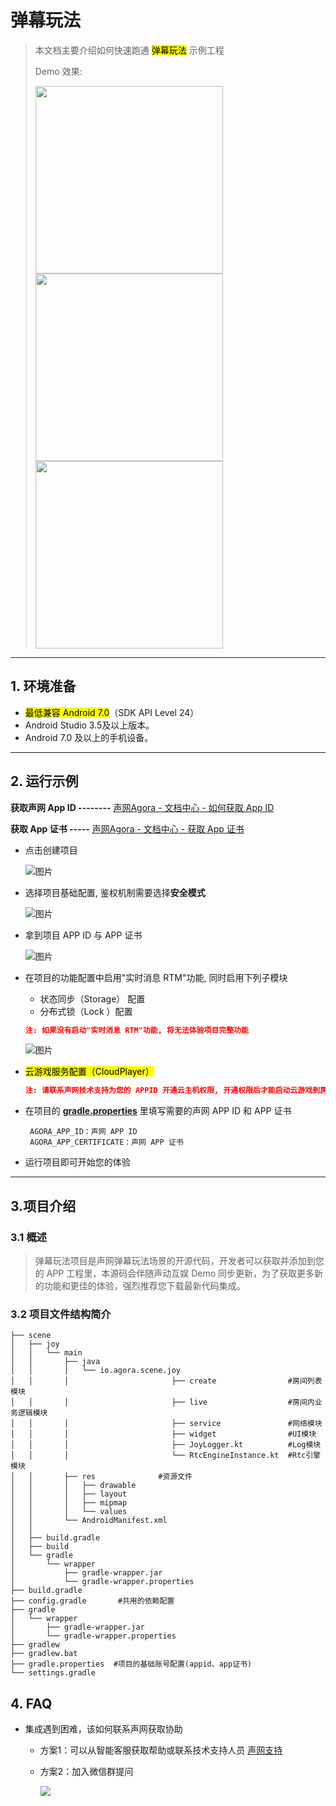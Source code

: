 # 弹幕玩法

> 本文档主要介绍如何快速跑通 <mark>弹幕玩法</mark> 示例工程
>
> Demo 效果:
>
> <img src="https://fullapp.oss-cn-beijing.aliyuncs.com/ent-scenarios/images/joy/screenshot/android/SamplePicture1.png" width="300" /> <img src="https://fullapp.oss-cn-beijing.aliyuncs.com/ent-scenarios/images/joy/screenshot/android/SamplePicture2.png" width="300" /> <img src="https://fullapp.oss-cn-beijing.aliyuncs.com/ent-scenarios/images/joy/screenshot/android/SamplePicture3.png" width="300" />

---

## 1. 环境准备

- <mark>最低兼容 Android 7.0</mark>（SDK API Level 24）
- Android Studio 3.5及以上版本。
- Android 7.0 及以上的手机设备。

---


## 2. 运行示例


**获取声网 App ID --------** [声网Agora - 文档中心 - 如何获取 App ID](https://docs.agora.io/cn/Agora%20Platform/get_appid_token?platform=All%20Platforms#%E8%8E%B7%E5%8F%96-app-id)

**获取 App 证书 -----** [声网Agora - 文档中心 - 获取 App 证书](https://docs.agora.io/cn/Agora%20Platform/get_appid_token?platform=All%20Platforms#%E8%8E%B7%E5%8F%96-app-%E8%AF%81%E4%B9%A6)

- 点击创建项目

  ![图片](https://accktvpic.oss-cn-beijing.aliyuncs.com/pic/github_readme/ent-full/sdhy_1.jpg)

- 选择项目基础配置, 鉴权机制需要选择**安全模式**

  ![图片](https://accktvpic.oss-cn-beijing.aliyuncs.com/pic/github_readme/ent-full/sdhy_2.jpg)

- 拿到项目 APP ID 与 APP 证书

  ![图片](https://accktvpic.oss-cn-beijing.aliyuncs.com/pic/github_readme/ent-full/sdhy_3.jpg)

- 在项目的功能配置中启用"实时消息 RTM"功能, 同时启用下列子模块
  * 状态同步（Storage） 配置
  * 分布式锁（Lock ）配置
  ```json
  注: 如果没有启动"实时消息 RTM"功能, 将无法体验项目完整功能
  ```

  ![图片](https://accktvpic.oss-cn-beijing.aliyuncs.com/pic/github_readme/ent-full/sdhy_7.jpg)    

- <mark>云游戏服务配置（CloudPlayer）<mark>
  ```json
  注: 请联系声网技术支持为您的 APPID 开通云主机权限, 开通权限后才能启动云游戏到房间推流
  ```
    

- 在项目的 [**gradle.properties**](../../gradle.properties) 里填写需要的声网 APP ID 和 APP 证书
    ```
     AGORA_APP_ID：声网 APP ID
     AGORA_APP_CERTIFICATE：声网 APP 证书
    ```

- 运行项目即可开始您的体验

---
## 3.项目介绍
### 3.1 概述
> 弹幕玩法项目是声网弹幕玩法场景的开源代码，开发者可以获取并添加到您的 APP 工程里，本源码会伴随声动互娱 Demo 同步更新，为了获取更多新的功能和更佳的体验，强烈推荐您下载最新代码集成。
### 3.2 项目文件结构简介

```
├── scene
│   ├── joy
│   │   └── main
│   │       ├── java
│   │       │   └── io.agora.scene.joy              
│   │       │                       ├── create                #房间列表模块
│   │       │                       ├── live                  #房间内业务逻辑模块
│   │       │                       ├── service               #网络模块
│   │       │                       ├── widget                #UI模块
│   │       │                       ├── JoyLogger.kt          #Log模块
│   │       │                       └── RtcEngineInstance.kt  #Rtc引擎模块
│   │       ├── res              #资源文件
│   │       │   ├── drawable
│   │       │   ├── layout
│   │       │   ├── mipmap
│   │       │   └── values
│   │       └── AndroidManifest.xml
│   │   
│   ├── build.gradle
│   ├── build
│   └── gradle
│       └── wrapper
│           ├── gradle-wrapper.jar
│           └── gradle-wrapper.properties
├── build.gradle     
├── config.gradle       #共用的依赖配置
├── gradle
│   └── wrapper
│       ├── gradle-wrapper.jar
│       └── gradle-wrapper.properties
├── gradlew
├── gradlew.bat
├── gradle.properties  #项目的基础账号配置(appid、app证书)
└── settings.gradle
```

  
## 4. FAQ

- 集成遇到困难，该如何联系声网获取协助
  - 方案1：可以从智能客服获取帮助或联系技术支持人员 [声网支持](https://ticket.shengwang.cn/form?type_id=&sdk_product=&sdk_platform=&sdk_version=&current=0&project_id=&call_id=&channel_name=)
  - 方案2：加入微信群提问
  
    ![](https://download.agora.io/demo/release/SDHY_QA.jpg)


